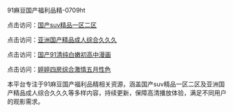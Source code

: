 91麻豆国产福利品精-0709ht

点击访问：<a href="https://heiliaoow5kzm.pages.dev">国产suv精品一区二区</a>

点击访问：<a href="https://heiliao2dmwwy.pages.dev">亚洲国产精品成人综合久久久</a>

点击访问：<a href="https://heiliaoll4qsx.pages.dev">国产91清纯白嫩初高中漫画</a>

点击访问：<a href="https://heiliaoe8ajia.pages.dev">婷婷四房综合激情五月性色</a>

本平台专注于91麻豆国产福利品精相关资源，涵盖国产suv精品一区二区及亚洲国产精品成人综合久久久等多样内容，持续更新，保障高清播放体验，满足不同用户的观影需求。

<span style="display:none;">[Canonical link]()</span>
